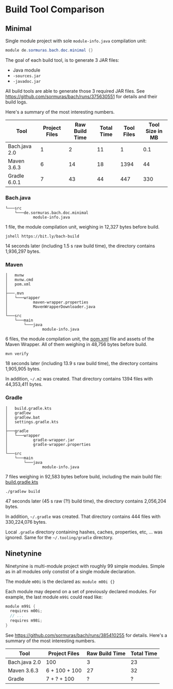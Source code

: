 # Build Tool Comparison

## Minimal

Single module project with sole `module-info.java` compilation unit:

```java
module de.sormuras.bach.doc.minimal {}
```

The goal of each build tool, is to generate 3 JAR files:

- Java module
- `-sources.jar`
- `-javadoc.jar`

All build tools are able to generate those 3 required JAR files.
See https://github.com/sormuras/bach/runs/375630551 for details and their build logs.

Here's a summary of the most interesting numbers.

| Tool           | Project Files | Raw Build Time | Total Time | Tool Files | Tool Size in MB |
|----------------| ------------- | -------------- | ---------- | ---------- | --------------- |
| Bach.java 2.0  |             1 |             2  |         11 |          1 |             0.1 |
| Maven 3.6.3    |             6 |            14  |         18 |       1394 |            44   |
| Gradle 6.0.1   |             7 |            43  |         44 |        447 |           330   |


### Bach.java

```text
└───src
    └───de.sormuras.bach.doc.minimal
            module-info.java
```

1 file, the module compilation unit, weighing in 12,327 bytes before build.

`jshell https://bit.ly/bach-build`

14 seconds later (including 1.5 s raw build time), the directory contains 1,936,297 bytes.

### Maven

```text
│   mvnw
│   mvnw.cmd
│   pom.xml
│
├───.mvn
│   └───wrapper
│           maven-wrapper.properties
│           MavenWrapperDownloader.java
│
└───src
    └───main
        └───java
                module-info.java

```

6 files, the module compilation unit, the [pom.xml](minimal/maven/pom.xml) file and assets of the Maven Wrapper.
All of them weighing in 48,756 bytes before build.

`mvn verify`

18 seconds later (including 13.9 s raw build time), the directory contains 1,905,905 bytes.

In addition, `~/.m2` was created. That directory contains 1394 files with 44,353,411 bytes.

### Gradle

```text
│   build.gradle.kts
│   gradlew
│   gradlew.bat
│   settings.gradle.kts
│
├───gradle
│   └───wrapper
│           gradle-wrapper.jar
│           gradle-wrapper.properties
│
└───src
    └───main
        └───java
                module-info.java
```

7 files weighing in 92,583 bytes before build, including the main build file: [build.gradle.kts](minimal/gradle/build.gradle.kts)

`./gradlew build`

47 seconds later (45 s raw (?!) build time), the directory contains 2,056,204 bytes.

In addition, `~/.gradle` was created. That directory contains 444 files with 330,224,076 bytes.

Local `.gradle` directory containing hashes, caches, properties, etc, ...  was ignored.
Same for the `~/.tooling/gradle` directory.

## Ninetynine

Ninetynine is multi-module project with roughly 99 simple modules.
Simple as in all modules only constist of a single module declaration.

The module `m00i` is the declared as: `module m00i {}`

Each module may depend on a set of previously declared modules.
For example, the last module `m99i` could read like:

```java
module m99i {
  requires m00i;
  // ...
  requires m98i;
}
```

See https://github.com/sormuras/bach/runs/385410255 for details.
Here's a summary of the most interesting numbers.

| Tool           | Project Files | Raw Build Time | Total Time |
|----------------| ------------- | -------------- | ---------- |
| Bach.java 2.0  |           100 |             3  |         23 |
| Maven 3.6.3    | 6 + 100 + 100 |            27  |         32 |
| Gradle         | 7 +  ?  + 100 |             ?  |          ? |

